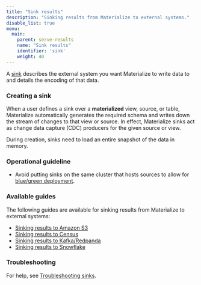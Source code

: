 ```yaml
---
title: "Sink results"
description: "Sinking results from Materialize to external systems."
disable_list: true
menu:
  main:
    parent: serve-results
    name: "Sink results"
    identifier: 'sink'
    weight: 40
---
```


A [sink](/concepts/sinks/) describes the external system you want Materialize to
write data to and details the encoding of that data.

### Creating a sink

When a user defines a sink over a **materialized** view, source, or table,
Materialize automatically generates the required schema and writes down the
stream of changes to that view or source. In effect, Materialize sinks act as
change data capture (CDC) producers for the given source or view.

During creation, sinks need to load an entire snapshot of the data in memory.

### Operational guideline

- Avoid putting sinks on the same cluster that hosts sources to allow for
[blue/green deployment](/manage/dbt/blue-green-deployments).

### Available guides

The following guides are available for sinking results from Materialize to external systems:

- [Sinking results to Amazon S3](/serve-results/sink/s3/)
- [Sinking results to Census](/serve-results/sink/census/)
- [Sinking results to Kafka/Redpanda](/serve-results/sink/kafka/)
- [Sinking results to Snowflake](/serve-results/sink/snowflake/)

### Troubleshooting

For help, see [Troubleshooting
sinks](/serve-results/sink/sink-troubleshooting/).
